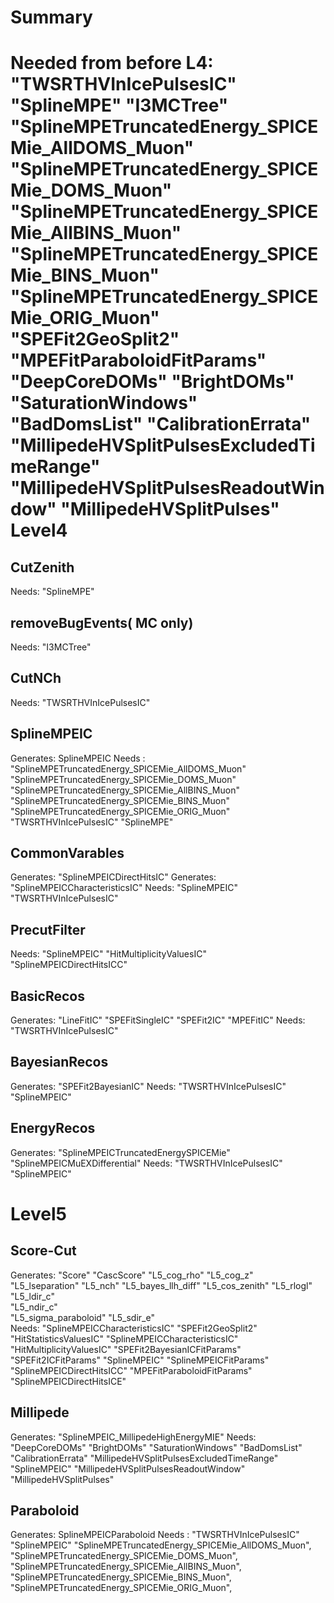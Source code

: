 Summary
=======
Needed from before L4: "TWSRTHVInIcePulsesIC"
                       "SplineMPE"
                       "I3MCTree"
                       "SplineMPETruncatedEnergy_SPICEMie_AllDOMS_Muon"
                       "SplineMPETruncatedEnergy_SPICEMie_DOMS_Muon"
                       "SplineMPETruncatedEnergy_SPICEMie_AllBINS_Muon"
                       "SplineMPETruncatedEnergy_SPICEMie_BINS_Muon"
                       "SplineMPETruncatedEnergy_SPICEMie_ORIG_Muon"
                       "SPEFit2GeoSplit2"
                       "MPEFitParaboloidFitParams"
                       "DeepCoreDOMs"
                       "BrightDOMs"
                       "SaturationWindows"
                       "BadDomsList"
                       "CalibrationErrata"
                       "MillipedeHVSplitPulsesExcludedTimeRange"
                       "MillipedeHVSplitPulsesReadoutWindow"
                       "MillipedeHVSplitPulses"
Level4
======
   
CutZenith
---------
Needs: "SplineMPE"

removeBugEvents( MC only)
-------------------------
Needs: "I3MCTree"
       
CutNCh
------
Needs: "TWSRTHVInIcePulsesIC"

SplineMPEIC
-----------
Generates: SplineMPEIC
Needs : "SplineMPETruncatedEnergy_SPICEMie_AllDOMS_Muon"
        "SplineMPETruncatedEnergy_SPICEMie_DOMS_Muon"
        "SplineMPETruncatedEnergy_SPICEMie_AllBINS_Muon"
        "SplineMPETruncatedEnergy_SPICEMie_BINS_Muon"
        "SplineMPETruncatedEnergy_SPICEMie_ORIG_Muon"
        "TWSRTHVInIcePulsesIC"
        "SplineMPE"

CommonVarables
--------------
Generates: "SplineMPEICDirectHitsIC"
Generates: "SplineMPEICCharacteristicsIC"
Needs: "SplineMPEIC"
       "TWSRTHVInIcePulsesIC"

PrecutFilter
------------
Needs: "SplineMPEIC"
       "HitMultiplicityValuesIC"
       "SplineMPEICDirectHitsICC"
    
BasicRecos
----------
Generates: "LineFitIC"
           "SPEFitSingleIC"
           "SPEFit2IC"
           "MPEFitIC"
Needs: "TWSRTHVInIcePulsesIC"

BayesianRecos
-------------
Generates: "SPEFit2BayesianIC"
Needs: "TWSRTHVInIcePulsesIC"
       "SplineMPEIC"
    
EnergyRecos
-----------
Generates: "SplineMPEICTruncatedEnergySPICEMie"
           "SplineMPEICMuEXDifferential"
Needs: "TWSRTHVInIcePulsesIC"
       "SplineMPEIC"

Level5
======

Score-Cut
---------
Generates:
        "Score"
        "CascScore"
        "L5_cog_rho"
        "L5_cog_z"  
        "L5_lseparation" 
        "L5_nch" 
        "L5_bayes_llh_diff" 
        "L5_cos_zenith"
        "L5_rlogl"
        "L5_ldir_c"          
        "L5_ndir_c"          
        "L5_sigma_paraboloid"
        "L5_sdir_e"         
Needs: "SplineMPEICCharacteristicsIC"
        "SPEFit2GeoSplit2"
        "HitStatisticsValuesIC"
        "SplineMPEICCharacteristicsIC"
        "HitMultiplicityValuesIC"
        "SPEFit2BayesianICFitParams"
        "SPEFit2ICFitParams"
        "SplineMPEIC"
        "SplineMPEICFitParams"
        "SplineMPEICDirectHitsICC"
        "MPEFitParaboloidFitParams"
        "SplineMPEICDirectHitsICE"

Millipede
---------
Generates: "SplineMPEIC_MillipedeHighEnergyMIE"
Needs:  "DeepCoreDOMs"
        "BrightDOMs"
        "SaturationWindows"
        "BadDomsList"
        "CalibrationErrata"
        "MillipedeHVSplitPulsesExcludedTimeRange"
        "SplineMPEIC"
        "MillipedeHVSplitPulsesReadoutWindow"
        "MillipedeHVSplitPulses"


Paraboloid
----------
Generates: SplineMPEICParaboloid
Needs : "TWSRTHVInIcePulsesIC"
        "SplineMPEIC"
        "SplineMPETruncatedEnergy_SPICEMie_AllDOMS_Muon",
        "SplineMPETruncatedEnergy_SPICEMie_DOMS_Muon",
        "SplineMPETruncatedEnergy_SPICEMie_AllBINS_Muon",
        "SplineMPETruncatedEnergy_SPICEMie_BINS_Muon",
        "SplineMPETruncatedEnergy_SPICEMie_ORIG_Muon",




